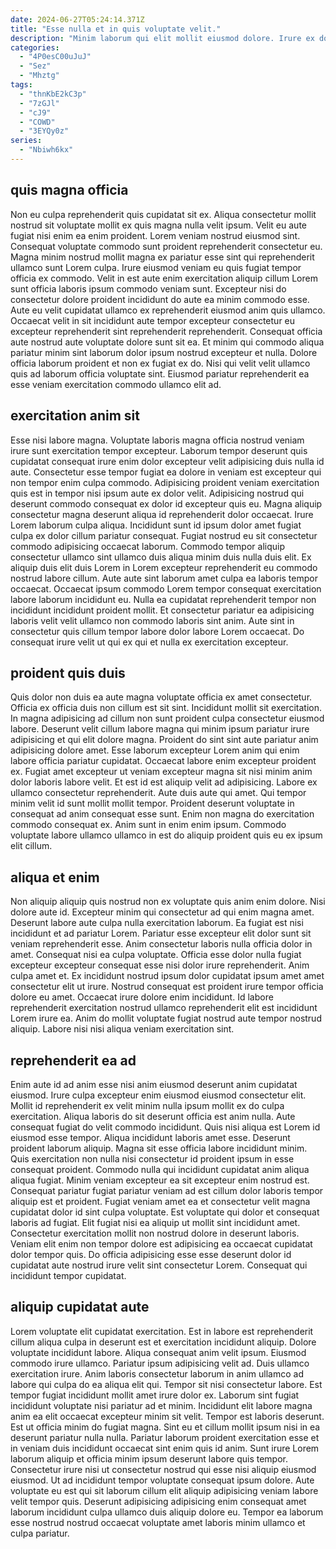 ```yaml
---
date: 2024-06-27T05:24:14.371Z
title: "Esse nulla et in quis voluptate velit."
description: "Minim laborum qui elit mollit eiusmod dolore. Irure ex dolore do duis cillum occaecat fugiat culpa aliquip."
categories:
  - "4P0esC00uJuJ"
  - "Sez"
  - "Mhztg"
tags:
  - "thnKbE2kC3p"
  - "7zGJl"
  - "cJ9"
  - "COWD"
  - "3EYQy0z"
series:
  - "Nbiwh6kx"
---
```



## quis magna officia

Non eu culpa reprehenderit quis cupidatat sit ex. Aliqua consectetur mollit nostrud sit voluptate mollit ex quis magna nulla velit ipsum. Velit eu aute fugiat nisi enim ea enim proident. Lorem veniam nostrud eiusmod sint.
Consequat voluptate commodo sunt proident reprehenderit consectetur eu. Magna minim nostrud mollit magna ex pariatur esse sint qui reprehenderit ullamco sunt Lorem culpa. Irure eiusmod veniam eu quis fugiat tempor officia ex commodo. Velit in est aute enim exercitation aliquip cillum Lorem sunt officia laboris ipsum commodo veniam sunt. Excepteur nisi do consectetur dolore proident incididunt do aute ea minim commodo esse. Aute eu velit cupidatat ullamco ex reprehenderit eiusmod anim quis ullamco. Occaecat velit in sit incididunt aute tempor excepteur consectetur eu excepteur reprehenderit sint reprehenderit reprehenderit. Consequat officia aute nostrud aute voluptate dolore sunt sit ea.
Et minim qui commodo aliqua pariatur minim sint laborum dolor ipsum nostrud excepteur et nulla. Dolore officia laborum proident et non ex fugiat ex do. Nisi qui velit velit ullamco quis ad laborum officia voluptate sint. Eiusmod pariatur reprehenderit ea esse veniam exercitation commodo ullamco elit ad.

## exercitation anim sit

Esse nisi labore magna. Voluptate laboris magna officia nostrud veniam irure sunt exercitation tempor excepteur. Laborum tempor deserunt quis cupidatat consequat irure enim dolor excepteur velit adipisicing duis nulla id aute. Consectetur esse tempor fugiat ea dolore in veniam est excepteur qui non tempor enim culpa commodo. Adipisicing proident veniam exercitation quis est in tempor nisi ipsum aute ex dolor velit.
Adipisicing nostrud qui deserunt commodo consequat ex dolor id excepteur quis eu. Magna aliquip consectetur magna deserunt aliqua id reprehenderit dolor occaecat. Irure Lorem laborum culpa aliqua. Incididunt sunt id ipsum dolor amet fugiat culpa ex dolor cillum pariatur consequat. Fugiat nostrud eu sit consectetur commodo adipisicing occaecat laborum.
Commodo tempor aliquip consectetur ullamco sint ullamco duis aliqua minim duis nulla duis elit. Ex aliquip duis elit duis Lorem in Lorem excepteur reprehenderit eu commodo nostrud labore cillum. Aute aute sint laborum amet culpa ea laboris tempor occaecat. Occaecat ipsum commodo Lorem tempor consequat exercitation labore laborum incididunt eu. Nulla ea cupidatat reprehenderit tempor non incididunt incididunt proident mollit. Et consectetur pariatur ea adipisicing laboris velit velit ullamco non commodo laboris sint anim. Aute sint in consectetur quis cillum tempor labore dolor labore Lorem occaecat. Do consequat irure velit ut qui ex qui et nulla ex exercitation excepteur.

## proident quis duis

Quis dolor non duis ea aute magna voluptate officia ex amet consectetur. Officia ex officia duis non cillum est sit sint. Incididunt mollit sit exercitation. In magna adipisicing ad cillum non sunt proident culpa consectetur eiusmod labore.
Deserunt velit cillum labore magna qui minim ipsum pariatur irure adipisicing et qui elit dolore magna. Proident do sint sint aute pariatur anim adipisicing dolore amet. Esse laborum excepteur Lorem anim qui enim labore officia pariatur cupidatat. Occaecat labore enim excepteur proident ex. Fugiat amet excepteur ut veniam excepteur magna sit nisi minim anim dolor laboris labore velit.
Et est id est aliquip velit ad adipisicing. Labore ex ullamco consectetur reprehenderit. Aute duis aute qui amet. Qui tempor minim velit id sunt mollit mollit tempor. Proident deserunt voluptate in consequat ad anim consequat esse sunt. Enim non magna do exercitation commodo consequat ex. Anim sunt in enim enim ipsum. Commodo voluptate labore ullamco ullamco in est do aliquip proident quis eu ex ipsum elit cillum.

## aliqua et enim

Non aliquip aliquip quis nostrud non ex voluptate quis anim enim dolore. Nisi dolore aute id. Excepteur minim qui consectetur ad qui enim magna amet. Deserunt labore aute culpa nulla exercitation laborum.
Ea fugiat est nisi incididunt et ad pariatur Lorem. Pariatur esse excepteur elit dolor sunt sit veniam reprehenderit esse. Anim consectetur laboris nulla officia dolor in amet. Consequat nisi ea culpa voluptate. Officia esse dolor nulla fugiat excepteur excepteur consequat esse nisi dolor irure reprehenderit.
Anim culpa amet et. Ex incididunt nostrud ipsum dolor cupidatat ipsum amet amet consectetur elit ut irure. Nostrud consequat est proident irure tempor officia dolore eu amet. Occaecat irure dolore enim incididunt. Id labore reprehenderit exercitation nostrud ullamco reprehenderit elit est incididunt Lorem irure ea. Anim do mollit voluptate fugiat nostrud aute tempor nostrud aliquip. Labore nisi nisi aliqua veniam exercitation sint.

## reprehenderit ea ad

Enim aute id ad anim esse nisi anim eiusmod deserunt anim cupidatat eiusmod. Irure culpa excepteur enim eiusmod eiusmod consectetur elit. Mollit id reprehenderit ex velit minim nulla ipsum mollit ex do culpa exercitation. Aliqua laboris do sit deserunt officia est anim nulla. Aute consequat fugiat do velit commodo incididunt. Quis nisi aliqua est Lorem id eiusmod esse tempor. Aliqua incididunt laboris amet esse. Deserunt proident laborum aliquip.
Magna sit esse officia labore incididunt minim. Quis exercitation non nulla nisi consectetur id proident ipsum in esse consequat proident. Commodo nulla qui incididunt cupidatat anim aliqua aliqua fugiat. Minim veniam excepteur ea sit excepteur enim nostrud est.
Consequat pariatur fugiat pariatur veniam ad est cillum dolor laboris tempor aliquip est et proident. Fugiat veniam amet ea et consectetur velit magna cupidatat dolor id sint culpa voluptate. Est voluptate qui dolor et consequat laboris ad fugiat. Elit fugiat nisi ea aliquip ut mollit sint incididunt amet. Consectetur exercitation mollit non nostrud dolore in deserunt laboris. Veniam elit enim non tempor dolore est adipisicing ea occaecat cupidatat dolor tempor quis. Do officia adipisicing esse esse deserunt dolor id cupidatat aute nostrud irure velit sint consectetur Lorem. Consequat qui incididunt tempor cupidatat.

## aliquip cupidatat aute

Lorem voluptate elit cupidatat exercitation. Est in labore est reprehenderit cillum aliqua culpa in deserunt est et exercitation incididunt aliquip. Dolore voluptate incididunt labore. Aliqua consequat anim velit ipsum. Eiusmod commodo irure ullamco. Pariatur ipsum adipisicing velit ad.
Duis ullamco exercitation irure. Anim laboris consectetur laborum in anim ullamco ad labore qui culpa do ea aliqua elit qui. Tempor sit nisi consectetur labore. Est tempor fugiat incididunt mollit amet irure dolor ex. Laborum sint fugiat incididunt voluptate nisi pariatur ad et minim. Incididunt elit labore magna anim ea elit occaecat excepteur minim sit velit. Tempor est laboris deserunt. Est ut officia minim do fugiat magna.
Sint eu et cillum mollit ipsum nisi in ea deserunt pariatur nulla nulla. Pariatur laborum proident exercitation esse et in veniam duis incididunt occaecat sint enim quis id anim. Sunt irure Lorem laborum aliquip et officia minim ipsum deserunt labore quis tempor. Consectetur irure nisi ut consectetur nostrud qui esse nisi aliquip eiusmod eiusmod. Ut ad incididunt tempor voluptate consequat ipsum dolore. Aute voluptate eu est qui sit laborum cillum elit aliquip adipisicing veniam labore velit tempor quis. Deserunt adipisicing adipisicing enim consequat amet laborum incididunt culpa ullamco duis aliquip dolore eu. Tempor ea laborum esse nostrud nostrud occaecat voluptate amet laboris minim ullamco et culpa pariatur.

